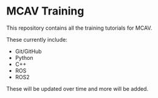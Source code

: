 # MCAV Training

This repository contains all the training tutorials for MCAV.

These currently include:
- Git/GitHub
- Python
- C++
- ROS
- ROS2



These will be updated over time and more will be added.
